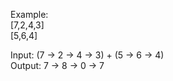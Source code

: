 Example:  
[7,2,4,3]  
[5,6,4]  

Input: (7 -> 2 -> 4 -> 3) + (5 -> 6 -> 4)  
Output: 7 -> 8 -> 0 -> 7  